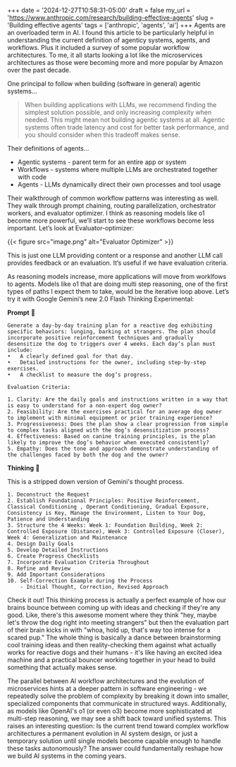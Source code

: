 +++
date = '2024-12-27T10:58:31-05:00'
draft = false
my_url = 'https://www.anthropic.com/research/building-effective-agents'
slug = 'Building effective agents'
tags = ['anthropic', 'agents', 'ai']
+++
Agents are an overloaded term in AI. I found this article to be particularly helpful in understanding the current definition of agenticy systems, agents, and workflows. Plus it included a survey of some popular workflow architectures. To me, it all starts looking a lot like the microservices architectures as those were becoming more and more popular by Amazon over the past decade.

One principal to follow when building (software in general) agentic systems...
>When building applications with LLMs, we recommend finding the simplest solution possible, and only increasing complexity when needed. This might mean not building agentic systems at all. Agentic systems often trade latency and cost for better task performance, and you should consider when this tradeoff makes sense.

Their definitions of agents...
- Agentic systems - parent term for an entire app or system
- Workflows - systems where multiple LLMs are orchestrated together with code 
- Agents - LLMs dynamically direct their own processes and tool usage

Their walkthrough of common workflow patterns was interesting as well. They walk through prompt chaining, routing parallelization, orchestrator workers, and evaluator optimizer. I think as reasoning models like o1 become more powerful, we’ll start to see these workflows become less important. Let’s look at Evaluator-optimizer:

{{< figure src="image.png" alt="Evaluator Optimizer" >}}

This is just one LLM providing content or a response and another LLM call provides feedback or an evaluation. It’s useful if we have evaluation criteria. 

As reasoning models increase, more applications will move from worklfows to agents. Models like o1 that are doing multi step reasoning, one of the first types of paths I expect them to take, would be the iterative loop above. Let’s try it with Google Gemini’s new 2.0 Flash Thinking Experimental:

**Prompt**
💭
```
Generate a day-by-day training plan for a reactive dog exhibiting specific behaviors: lunging, barking at strangers. The plan should incorporate positive reinforcement techniques and gradually desensitize the dog to triggers over 4 weeks. Each day’s plan must include:
•	A clearly defined goal for that day.
•	Detailed instructions for the owner, including step-by-step exercises.
•	A checklist to measure the dog’s progress.

Evaluation Criteria:

1. Clarity: Are the daily goals and instructions written in a way that is easy to understand for a non-expert dog owner?
2. Feasibility: Are the exercises practical for an average dog owner to implement with minimal equipment or prior training experience?
3. Progressiveness: Does the plan show a clear progression from simple to complex tasks aligned with the dog’s desensitization process?
4. Effectiveness: Based on canine training principles, is the plan likely to improve the dog’s behavior when executed consistently?
5. Empathy: Does the tone and approach demonstrate understanding of the challenges faced by both the dog and the owner?
```
**Thinking** 🧠

This is a stripped down version of Gemini's thought process.
```
1. Deconstruct the Request
2. Establish Foundational Principles: Positive Reinforcement, Classical Conditioning , Operant Conditioning, Gradual Exposure, Consistency is Key, Manage the Environment, Listen to Your Dog, Patience and Understanding
3. Structure the 4 Weeks: Week 1: Foundation Building, Week 2: Controlled Exposure (Distance), Week 3: Controlled Exposure (Closer), Week 4: Generalization and Maintenance
4. Design Daily Goals
5. Develop Detailed Instructions
6. Create Progress Checklists
7. Incorporate Evaluation Criteria Throughout
8. Refine and Review
9. Add Important Considerations
10. Self-Correction Example during the Process
    - Initial Thought, Correction, Revised Approach
```
<!-- - Details
    
    Here's a breakdown of the thinking process to construct the 4-week reactive dog training plan:
    
    1. **Deconstruct the Request:** Identify the core requirements: 4-week plan, reactive dog (lunging/barking at strangers), positive reinforcement, gradual desensitization, daily goals, detailed instructions, progress checklist, and adherence to the evaluation criteria (clarity, feasibility, progressiveness, effectiveness, empathy).
    2. **Establish Foundational Principles:** Before diving into the week-by-week structure, consider the overarching training principles:
        - **Positive Reinforcement:** Focus on rewarding desired behaviors, not punishing unwanted ones. High-value treats are essential.
        - **Classical Conditioning:** Create positive associations with triggers. Pairing the trigger with something good (treats) changes the dog's emotional response.
        - **Operant Conditioning:** Teach alternative behaviors (like "look at that") to redirect focus.
        - **Gradual Exposure:** Start with triggers at a distance or intensity the dog can handle and slowly increase the challenge. Avoid pushing the dog "over threshold."
        - **Consistency is Key:** Regular, short sessions are more effective than infrequent, long ones.
        - **Manage the Environment:** Avoid putting the dog in situations where they'll react intensely early on.
        - **Listen to Your Dog:** Watch for signs of stress (whale eye, lip licking, tense body) and adjust the training accordingly.
        - **Patience and Understanding:** Reactive behavior is often rooted in fear or anxiety. The process takes time.
    3. **Structure the 4 Weeks:** Plan a logical progression:
        - **Week 1: Foundation Building:** Focus on basic obedience in a low-stress environment and introducing the concept of "Look at That."
        - **Week 2: Controlled Exposure (Distance):** Introduce triggers at a distance where the dog is aware but not reactive. Start generalizing the "Look at That" cue.
        - **Week 3: Controlled Exposure (Closer):** Gradually decrease the distance to triggers, while maintaining a controlled environment. Introduce counter-conditioning exercises like "Find It."
        - **Week 4: Generalization and Maintenance:** Practice in more varied environments with more varied triggers. Focus on maintaining progress and handling unexpected encounters.
    4. **Design Daily Goals:** For each day, create a specific, achievable goal that builds upon the previous days/weeks. Ensure the goals are concrete and measurable. Examples: "Practice 'sit' and 'stay' indoors," "Observe a stranger from a distance of 50 feet without reaction."
    5. **Develop Detailed Instructions:** Break down each exercise into simple, actionable steps. Provide specific guidance on treat delivery, distance, duration, and when to stop. Use clear and concise language. Emphasize observation of the dog's behavior.
    6. **Create Progress Checklists:** Develop simple yes/no or rating scales to track the dog's progress. This helps the owner see improvement and identify areas where the dog is struggling. Examples: "Dog remained calm," "Dog took treats," "Dog barked/lunged."
    7. **Incorporate Evaluation Criteria Throughout:**
        - **Clarity:** Use simple language, avoid jargon.
        - **Feasibility:** Recommend short sessions, use common household items (treats, leash).
        - **Progressiveness:** Ensure a logical flow from easier to harder tasks.
        - **Effectiveness:** Align exercises with established positive reinforcement and desensitization principles.
        - **Empathy:** Use encouraging language, acknowledge the challenges, and emphasize patience. Include warnings about setbacks and the importance of positive experiences.
    8. **Refine and Review:** After drafting the plan, review each day to ensure:
        - The goal is clear.
        - The instructions are easy to follow.
        - The checklist accurately measures progress.
        - The day's activities fit within the overall weekly and 4-week plan.
        - The tone is positive and supportive.
    9. **Add Important Considerations:** Include crucial caveats and advice:
        - Consult a professional.
        - Safety precautions.
        - Signs of stress.
        - Celebrate successes.
        - Consistency is key.
    
    **Self-Correction Example during the Process:**
    
    - **Initial Thought:** Maybe start with direct exposure to strangers in Week 1.
    - **Correction:** This would likely be too overwhelming for a reactive dog. It violates the principle of gradual exposure. Better to start with foundational obedience and introduce triggers at a significant distance in Week 2.
    - **Revised Approach:** Week 1 focuses on basic commands and creating a positive association with training. Week 2 introduces distance-based trigger work.
    
    By following this structured approach and continually evaluating against the request's criteria, a comprehensive and effective training plan for a reactive dog can be developed. -->
    

Check it out! This thinking process is actually a perfect example of how our brains bounce between coming up with ideas and checking if they're any good. Like, there's this awesome moment where they think "hey, maybe let's throw the dog right into meeting strangers" but then the evaluation part of their brain kicks in with "whoa, hold up, that's way too intense for a scared pup." The whole thing is basically a dance between brainstorming cool training ideas and then reality-checking them against what actually works for reactive dogs and their humans - it's like having an excited idea machine and a practical bouncer working together in your head to build something that actually makes sense.

The parallel between AI workflow architectures and the evolution of microservices hints at a deeper pattern in software engineering - we repeatedly solve the problem of complexity by breaking it down into smaller, specialized components that communicate in structured ways. Additionally, as models like OpenAI's o1 (or even o3) become more sophisticated at multi-step reasoning, we may see a shift back toward unified systems. This raises an interesting question: Is the current trend toward complex workflow architectures a permanent evolution in AI system design, or just a temporary solution until single models become capable enough to handle these tasks autonomously? The answer could fundamentally reshape how we build AI systems in the coming years.